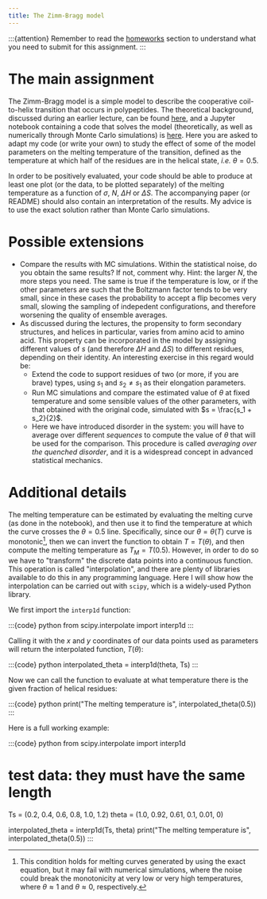 ```yaml
---
title: The Zimm-Bragg model
---
```


:::{attention}
Remember to read the [homeworks](#sec:homeworks) section to understand what you need to submit for this assignment.
:::

# The main assignment

The Zimm-Bragg model is a simple model to describe the cooperative coil-to-helix transition that occurs in polypeptides. The theoretical background, discussed during an earlier lecture, can be found [here](#sec:zimm-bragg), and a Jupyter notebook containing a code that solves the model (theoretically, as well as numerically through Monte Carlo simulations) is [here](../notebooks/zimm_bragg.ipynb). Here you are asked to adapt my code (or write your own) to study the effect of some of the model parameters on the melting temperature of the transition, defined as the temperature at which half of the residues are in the helical state, *i.e.* $\theta = 0.5$.

In order to be positively evaluated, your code should be able to produce at least one plot (or the data, to be plotted separately) of the melting temperature as a function of $\sigma$, $N$, $\Delta H$ or $\Delta S$. The accompanying paper (or README) should also contain an interpretation of the results. My advice is to use the exact solution rather than Monte Carlo simulations.

# Possible extensions

* Compare the results with MC simulations. Within the statistical noise, do you obtain the same results? If not, comment why. Hint: the larger $N$, the more steps you need. The same is true if the temperature is low, or if the other parameters are such that the Boltzmann factor tends to be very small, since in these cases the probability to accept a flip becomes very small, slowing the sampling of indepedent configurations, and therefore worsening the quality of ensemble averages.
* As discussed during the lectures, the propensity to form secondary structures, and helices in particular, varies from amino acid to amino acid. This property can be incorporated in the model by assigning different values of $s$ (and therefore $\Delta H$ and $\Delta S$) to different residues, depending on their identity. An interesting exercise in this regard would be:
  * Extend the code to support residues of two (or more, if you are brave) types, using $s_1$ and $s_2 \neq s_1$ as their elongation parameters.
  * Run MC simulations and compare the estimated value of $\theta$ at fixed temperature and some sensible values of the other parameters, with that obtained with the original code, simulated with $s = \frac{s_1 + s_2}{2}$.
  * Here we have introduced disorder in the system: you will have to average over different *sequences* to compute the value of $\theta$ that will be used for the comparison. This procedure is called *averaging over the quenched disorder*, and it is a widespread concept in advanced statistical mechanics.

# Additional details

The melting temperature can be estimated by evaluating the melting curve (as done in the notebook), and then use it to find the temperature at which the curve crosses the $\theta = 0.5$ line. Specifically, since our $\theta = \theta(T)$ curve is monotonic[^zimm-bragg_monotonic], then we can invert the function to obtain $T = T(\theta)$, and then compute the melting temperature as $T_M = T(0.5)$. However, in order to do so we have to "transform" the discrete data points into a continuous function. This operation is called "interpolation", and there are plenty of libraries available to do this in any programming language. Here I will show how the interpolation can be carried out with `scipy`, which is a widely-used Python library.

We first import the `interp1d` function:

:::{code} python
from scipy.interpolate import interp1d
:::

Calling it with the $x$ and $y$ coordinates of our data points used as parameters will return the interpolated function, $T(\theta)$:

:::{code} python
interpolated_theta = interp1d(theta, Ts)
:::

Now we can call the function to evaluate at what temperature there is the given fraction of helical residues:

:::{code} python
print("The melting temperature is", interpolated_theta(0.5))
:::

Here is a full working example:

:::{code} python
from scipy.interpolate import interp1d

# test data: they must have the same length
Ts = (0.2, 0.4, 0.6, 0.8, 1.0, 1.2)
theta = (1.0, 0.92, 0.61, 0.1, 0.01, 0)

interpolated_theta = interp1d(Ts, theta)
print("The melting temperature is", interpolated_theta(0.5))
:::

[^zimm-bragg_monotonic]: This condition holds for melting curves generated by using the exact equation, but it may fail with numerical simulations, where the noise could break the monotonicity at very low or very high temperatures, where $\theta \approx 1$ and $\theta \approx 0$, respectively.
